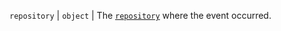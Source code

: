 `repository` | `object` | The [`repository`](/rest/repos#get-a-repository) where the event occurred.
